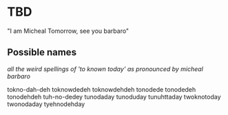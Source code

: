 # TBD 

"I am Micheal Tomorrow, see you barbaro"

## Possible names

*all the weird spellings of 'to known today' as pronounced by micheal barbaro*


tokno-dah-deh
toknowdedeh
toknowdehdeh
tonodede
tonodedeh
tonodehdeh
tuh-no-dedey
tunodaday
tunoduday
tunuhttaday
twoknotoday
twonodaday
tyehnodehday


